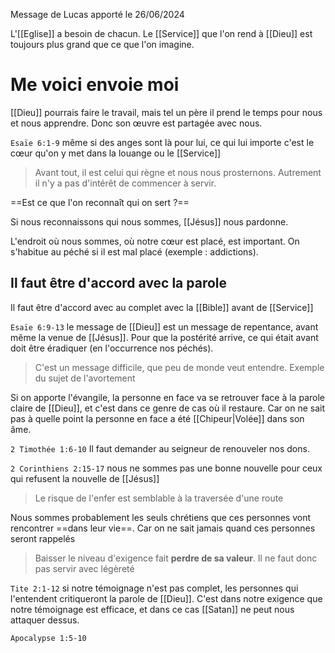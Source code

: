 Message de Lucas apporté le 26/06/2024

L'[[Eglise]] a besoin de chacun. Le [[Service]] que l'on rend à [[Dieu]] est toujours plus grand que ce que l'on imagine.
# Me voici envoie moi
[[Dieu]] pourrais faire le travail, mais tel un père il prend le temps pour nous et nous apprendre. Donc son œuvre est partagée avec nous.

`Esaïe 6:1-9` même si des anges sont là pour lui, ce qui lui importe c'est le cœur qu'on y met dans la louange ou le [[Service]]

> Avant tout, il est celui qui règne et nous nous prosternons. Autrement il n'y a pas d'intérêt de commencer à servir.

==Est ce que l'on reconnaît qui on sert ?==

Si nous reconnaissons qui nous sommes, [[Jésus]] nous pardonne.

L'endroit où nous sommes, où notre cœur est placé, est important. On s'habitue au péché si il est mal placé (exemple : addictions).
## Il faut être d'accord avec la parole
Il faut être d'accord avec au complet avec la [[Bible]] avant de [[Service]]

`Esaïe 6:9-13` le message de [[Dieu]] est un message de repentance, avant même la venue de [[Jésus]]. Pour que la postérité arrive, ce qui était avant doit être éradiquer (en l'occurrence nos péchés).
> C'est un message difficile, que peu de monde veut entendre.
> Exemple du sujet de l'avortement

Si on apporte l'évangile, la personne en face va se retrouver face à la parole claire de [[Dieu]], et c'est dans ce genre de cas où il restaure. Car on ne sait pas à quelle point la personne en face a été [[Chipeur|Volée]] dans son âme.

`2 Timothée 1:6-10` 
Il faut demander au seigneur de renouveler nos dons.

`2 Corinthiens 2:15-17` nous ne sommes pas une bonne nouvelle pour ceux qui refusent la nouvelle de [[Jésus]]

> Le risque de l'enfer est semblable à la traversée d'une route

Nous sommes probablement les seuls chrétiens que ces personnes vont rencontrer ==dans leur vie==. Car on ne sait jamais quand ces personnes seront rappelés

> Baisser le niveau d'exigence fait **perdre de sa valeur**. Il ne faut donc pas servir avec légèreté

`Tite 2:1-12` si notre témoignage n'est pas complet, les personnes qui l'entendent critiqueront la parole de [[Dieu]].
C'est dans notre exigence que notre témoignage est efficace, et dans ce cas [[Satan]] ne peut nous attaquer dessus.

`Apocalypse 1:5-10` 
